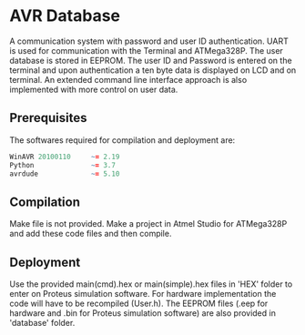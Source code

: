 # AVR Database

A communication system with password and user ID authentication. UART is used for 
communication with the Terminal and ATMega328P. The user database is stored in
EEPROM. The user ID and Password is entered on the terminal and upon authentication
a ten byte data is displayed on LCD and on terminal. An extended command line interface
approach is also implemented with more control on user data.

## Prerequisites

The softwares required for compilation and deployment are:
```r
WinAVR 20100110     ~= 2.19
Python              ~= 3.7
avrdude             ~= 5.10
```

## Compilation

Make file is not provided. Make a project in Atmel Studio for ATMega328P and add these code
files and then compile.

## Deployment

Use the provided main(cmd).hex or main(simple).hex files in 'HEX' folder to enter on Proteus simulation software.
For hardware implementation the code will have to be recompiled (User.h). The EEPROM files (.eep for
hardware and .bin for Proteus simulation software) are also provided in 'database' folder.